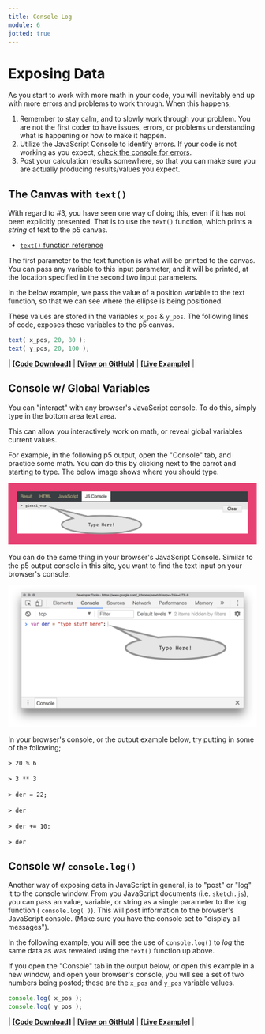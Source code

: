 ```yaml
---
title: Console Log
module: 6
jotted: true
---
```


# Exposing Data

As you start to work with more math in your code, you will inevitably end up with more errors and problems to work through. When this happens;

1. Remember to stay calm, and to slowly work through your problem. You are not the first coder to have issues, errors, or problems understanding what is happening or how to make it happen.
2. Utilize the JavaScript Console to identify errors. If your code is not working as you expect, [check the console for errors]({{site.baseurl/modules/week-4/error-console/}}).
3. Post your calculation results somewhere, so that you can make sure you are actually producing results/values you expect.

## The Canvas with `text()`
With regard to #3, you have seen one way of doing this, even if it has not been explicitly presented. That is to use the `text()` function, which prints a _string_ of text to the p5 canvas.

- [`text()` function reference](https://p5js.org/reference/#/p5/text)

The first parameter to the text function is what will be printed to the canvas. You can pass any variable to this input parameter, and it will be printed, at the location specified in the second two input parameters.

In the below example, we pass the value of a position variable to the text function, so that we can see where the ellipse is being positioned.

These values are stored in the variables `x_pos` & `y_pos`. The following lines of code, exposes these variables to the p5 canvas.

```js
text( x_pos, 20, 80 );
text( y_pos, 20, 100 );
```

<div class="displayed_jotted_example">
    <div id="jotted-demo-1" class=""></div>
</div>
<script>
    new Jotted(document.querySelector("#jotted-demo-1"), {
    files: [
        {
            type: "js",
            url:"https://raw.githubusercontent.com/Montana-Media-Arts/120_CreativeCoding_Fall2017/master/lecture_code/06/06_exposing_data_01/sketch.js"
        },
        {
            type: "html",
            url:"../../../p5_resources/index.html"
    }],
    // plugins: [ "codemirror", "console" ]
    plugins: [ "codemirror" ]
});
</script>

| [**[Code Download]**](https://github.com/Montana-Media-Arts/120_CreativeCoding_Fall2017/raw/master/lecture_code/06/06_exposing_data_01/06_exposing_data_01.zip) | [**[View on GitHub]**](https://github.com/Montana-Media-Arts/120_CreativeCoding_Fall2017/raw/master/lecture_code/06/06_exposing_data_01/) | [**[Live Example]**](https://montana-media-arts.github.io/120_CreativeCoding_Fall2017/lecture_code/06/06_exposing_data_01/) |



## Console w/ Global Variables

You can "interact" with any browser's JavaScript console. To do this, simply type in the bottom area text area.

This can allow you interactively work on math, or reveal global variables current values.

For example, in the following p5 output, open the "Console" tab, and practice some math. You can do this by clicking next to the carrot and starting to type. The below image shows where you should type.

![Example of using the p5 console](../imgs/console-typing-1.png)

You can do the same thing in your browser's JavaScript Console. Similar to the p5 output console in this site, you want to find the text input on your browser's console.

![Example of using the Chrome JS Console](../imgs/chrome-js-console-input.png)


In your browser's console, or the output example below, try putting in some of the following;

```console
> 20 % 6

> 3 ** 3

> der = 22;

> der

> der += 10;

> der
```

<div class="displayed_jotted_example">
    <div id="jotted-demo-2" class="" height="400px;"></div>
</div>
<script>
    new Jotted(document.querySelector("#jotted-demo-2"), {
    files: [
        {
            type: "js",
            url:"https://raw.githubusercontent.com/Montana-Media-Arts/120_CreativeCoding_Fall2017/master/lecture_code/06/06_exposing_data_02/sketch.js"
        },
        {
            type: "html",
            url:"../../../p5_resources/index.html"
    }],
    plugins: [ "codemirror", "console" ]
    // plugins: [ "codemirror" ]
});
</script>




## Console w/ `console.log()`

Another way of exposing data in JavaScript in general, is to "post" or "log" it to the console window. From you JavaScript documents (i.e. `sketch.js`), you can pass an value, variable, or string as a single parameter to the log function ( `console.log( )`). This will post information to the browser's JavaScript console. (Make sure you have the console set to "display all messages").

In the following example, you will see the use of `console.log()` to _log_ the same data as was revealed using the `text()` function up above.

If you open the "Console" tab in the output below, or open this example in a new window, and open your browser's console, you will see a set of two numbers being posted; these are the `x_pos` and `y_pos` variable values.

```js
console.log( x_pos );
console.log( y_pos );
```

<div class="displayed_jotted_example">
    <div id="jotted-demo-3" class=""></div>
</div>
<script>
    new Jotted(document.querySelector("#jotted-demo-3"), {
    files: [
        {
            type: "js",
            url:"https://raw.githubusercontent.com/Montana-Media-Arts/120_CreativeCoding_Fall2017/master/lecture_code/06/06_exposing_data_03/sketch.js"
        },
        {
            type: "html",
            url:"../../../p5_resources/index.html"
    }],
    plugins: [ "codemirror", "console" ]
    // plugins: [ "codemirror" ]
});
</script>

| [**[Code Download]**](https://github.com/Montana-Media-Arts/120_CreativeCoding_Fall2017/raw/master/lecture_code/06/06_exposing_data_03/06_exposing_data_03.zip) | [**[View on GitHub]**](https://github.com/Montana-Media-Arts/120_CreativeCoding_Fall2017/raw/master/lecture_code/06/06_exposing_data_03/) | [**[Live Example]**](https://montana-media-arts.github.io/120_CreativeCoding_Fall2017/lecture_code/06/06_exposing_data_03/) |
